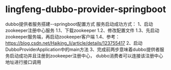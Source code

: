 # lingfeng-dubbo-provider-springboot
dubbo提供者服务搭建--springboot配置方式
服务启动成功方式：
1、启动zookeeper注册中心服务
    1.1、下载zookeeper
    1.2、修改配置文件
    1.3、先启动zookeeper服务端，再启动zookeeper客户端
    1.4、参考：https://blog.csdn.net/Haiking_li/article/details/123755417
2、启动DubboProviderApplication中的main方法
3、完成前两步意味着dubbo提供者服务启动成功并且注册到zookeeper注册中心，
dubbo消费者可以连接该注册中心地址进行接口调用